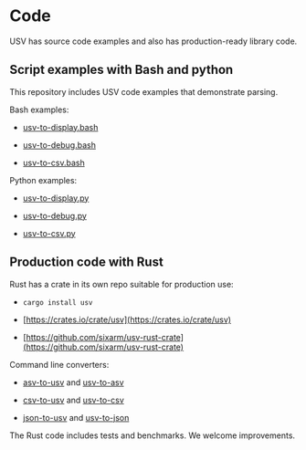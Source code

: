 # Code

USV has source code examples and also has production-ready library code.


## Script examples with Bash and python

This repository includes USV code examples that demonstrate parsing.

Bash examples:

* [usv-to-display.bash](../../bin/bash/usv-to-display.bash)

* [usv-to-debug.bash](../../bin/bash/usv-to-debug.bash)

* [usv-to-csv.bash](../../bin/bash/usv-to-csv.bash)

Python examples:

* [usv-to-display.py](../../bin/python/usv-to-display.py)

* [usv-to-debug.py](../../bin/python/usv-to-debug.py)

* [usv-to-csv.py](../../bin/python/usv-to-csv.py)


## Production code with Rust

Rust has a crate in its own repo suitable for production use:

* `cargo install usv`

* [https://crates.io/crate/usv](https://crates.io/crate/usv)
 
* [https://github.com/sixarm/usv-rust-crate](https://github.com/sixarm/usv-rust-crate)

Command line converters:

* [asv-to-usv](https://crates.io/crate/asv-to-usv) and [usv-to-asv](https://crates.io/crate/usv-to-asv)

* [csv-to-usv](https://crates.io/crate/csv-to-usv) and [usv-to-csv](https://crates.io/crate/usv-to-csv)

* [json-to-usv](https://crates.io/crate/json-to-usv) and [usv-to-json](https://crates.io/crate/usv-to-json)

The Rust code includes tests and benchmarks. We welcome improvements.
